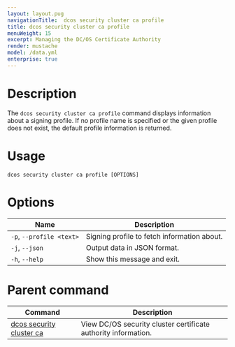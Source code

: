 ```yaml
---
layout: layout.pug
navigationTitle:  dcos security cluster ca profile
title: dcos security cluster ca profile
menuWeight: 15
excerpt: Managing the DC/OS Certificate Authority
render: mustache
model: /data.yml
enterprise: true
---
```


# Description

The `dcos security cluster ca profile` command displays information about a signing profile. If no profile name is specified or the given profile does not exist, the default profile information is returned.


# Usage

```
dcos security cluster ca profile [OPTIONS]
```

# Options

| Name| Description|
|-------|------------|
| `-p`, `--profile <text>`|  Signing profile to fetch information about.|
| `-j`, `--json` | Output data in JSON format.|
| `-h`, `--help` | Show this message and exit.|


# Parent command

| Command | Description |
|---------|-------------|
| [dcos security cluster ca](/1.13/cli/command-reference/dcos-security/dcos-security-cluster/dcos-security-cluster-ca/) | View DC/OS security cluster certificate authority information. |
